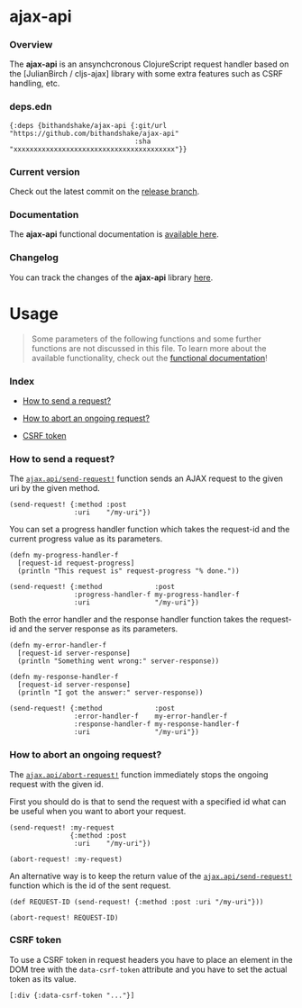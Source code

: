 
# ajax-api

### Overview

The <strong>ajax-api</strong> is an ansynchcronous ClojureScript request handler
based on the [JulianBirch / cljs-ajax] library with some extra features such as
CSRF handling, etc.

### deps.edn

```
{:deps {bithandshake/ajax-api {:git/url "https://github.com/bithandshake/ajax-api"
                               :sha     "xxxxxxxxxxxxxxxxxxxxxxxxxxxxxxxxxxxxxxxx"}}
```

### Current version

Check out the latest commit on the [release branch](https://github.com/bithandshake/ajax-api/tree/release).

### Documentation

The <strong>ajax-api</strong> functional documentation is [available here](documentation/COVER.md).

### Changelog

You can track the changes of the <strong>ajax-api</strong> library [here](CHANGES.md).

# Usage

> Some parameters of the following functions and some further functions are not discussed in this file.
  To learn more about the available functionality, check out the [functional documentation](documentation/COVER.md)!

### Index

- [How to send a request?](#how-to-send-a-request)

- [How to abort an ongoing request?](#how-to-abort-an-ongoing-request)

- [CSRF token](#csrf-token)

### How to send a request?

The [`ajax.api/send-request!`](documentation/cljs/ajax/API.md#send-request) function
sends an AJAX request to the given uri by the given method.

```
(send-request! {:method :post
                :uri    "/my-uri"})
```

You can set a progress handler function which takes the request-id and the current
progress value as its parameters.

```
(defn my-progress-handler-f
  [request-id request-progress]
  (println "This request is" request-progress "% done."))

(send-request! {:method             :post
                :progress-handler-f my-progress-handler-f
                :uri                "/my-uri"})
```

Both the error handler and the response handler function takes the request-id
and the server response as its parameters.

```
(defn my-error-handler-f
  [request-id server-response]
  (println "Something went wrong:" server-response))

(defn my-response-handler-f
  [request-id server-response]
  (println "I got the answer:" server-response))

(send-request! {:method             :post
                :error-handler-f    my-error-handler-f
                :response-handler-f my-response-handler-f
                :uri                "/my-uri"})
```

### How to abort an ongoing request?

The [`ajax.api/abort-request!`](documentation/cljs/ajax/API.md#abort-request)
function immediately stops the ongoing request with the given id.

First you should do is that to send the request with a specified id what can
be useful when you want to abort your request.

```
(send-request! :my-request
               {:method :post
                :uri    "/my-uri"})

(abort-request! :my-request)
```

An alternative way is to keep the return value of the
[`ajax.api/send-request!`](documentation/cljs/ajax/API.md#send-request) function
which is the id of the sent request.

```
(def REQUEST-ID (send-request! {:method :post :uri "/my-uri"}))

(abort-request! REQUEST-ID)
```

### CSRF token

To use a CSRF token in request headers you have to place an element in the DOM
tree with the `data-csrf-token` attribute and you have to set the actual token
as its value.

```
[:div {:data-csrf-token "..."}]
```
